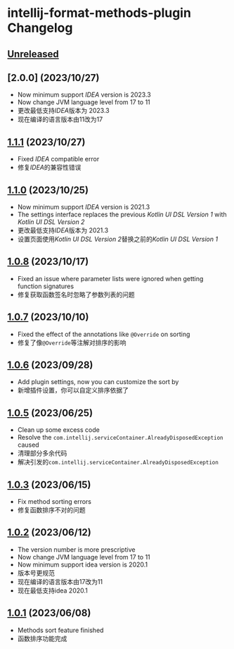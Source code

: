 <!-- Keep a Changelog guide -> https://keepachangelog.com -->

# intellij-format-methods-plugin Changelog

## [Unreleased]

## [2.0.0] (2023/10/27)
- Now minimum support *IDEA* version is 2023.3
- Now change JVM language level from 17 to 11
- 更改最低支持*IDEA*版本为 2023.3
- 现在编译的语言版本由11改为17

## [1.1.1] (2023/10/27)

- Fixed *IDEA* compatible error
- 修复*IDEA*的兼容性错误

## [1.1.0] (2023/10/25)

- Now minimum support *IDEA* version is 2021.3
- The settings interface replaces the previous *Kotlin UI DSL Version 1* with *Kotlin UI DSL Version 2*
- 更改最低支持*IDEA*版本为 2021.3
- 设置页面使用*Kotlin UI DSL Version 2*替换之前的*Kotlin UI DSL Version 1*

## [1.0.8] (2023/10/17)

- Fixed an issue where parameter lists were ignored when getting function signatures
- 修复获取函数签名时忽略了参数列表的问题

## [1.0.7] (2023/10/10)

- Fixed the effect of the annotations like `@Override` on sorting
- 修复了像`@Override`等注解对排序的影响

## [1.0.6] (2023/09/28)

- Add plugin settings, now you can customize the sort by
- 新增插件设置，你可以自定义排序依据了

## [1.0.5] (2023/06/25)

- Clean up some excess code
- Resolve the `com.intellij.serviceContainer.AlreadyDisposedException` caused
- 清理部分多余代码
- 解决引发的`com.intellij.serviceContainer.AlreadyDisposedException`

## [1.0.3] (2023/06/15)

- Fix method sorting errors
- 修复函数排序不对的问题

## [1.0.2] (2023/06/12)

- The version number is more prescriptive
- Now change JVM language level from 17 to 11
- Now minimum support idea version is 2020.1
- 版本号更规范
- 现在编译的语言版本由17改为11
- 现在最低支持idea 2020.1

## [1.0.1] (2023/06/08)

- Methods sort feature finished
- 函数排序功能完成

[Unreleased]: https://github.com/dcsmf/intellij-format-methods-plugin/compare/v1.1.1...HEAD
[1.1.1]: https://github.com/dcsmf/intellij-format-methods-plugin/compare/v1.1.0...v1.1.1
[1.1.0]: https://github.com/dcsmf/intellij-format-methods-plugin/compare/v1.0.8...v1.1.0
[1.0.8]: https://github.com/dcsmf/intellij-format-methods-plugin/compare/v1.0.7...v1.0.8
[1.0.7]: https://github.com/dcsmf/intellij-format-methods-plugin/compare/v1.0.6...v1.0.7
[1.0.6]: https://github.com/dcsmf/intellij-format-methods-plugin/compare/v1.0.5...v1.0.6
[1.0.5]: https://github.com/dcsmf/intellij-format-methods-plugin/compare/v1.0.3...v1.0.5
[1.0.3]: https://github.com/dcsmf/intellij-format-methods-plugin/compare/v1.0.2...v1.0.3
[1.0.2]: https://github.com/dcsmf/intellij-format-methods-plugin/compare/v1.0.1...v1.0.2
[1.0.1]: https://github.com/dcsmf/intellij-format-methods-plugin/commits/v1.0.1
